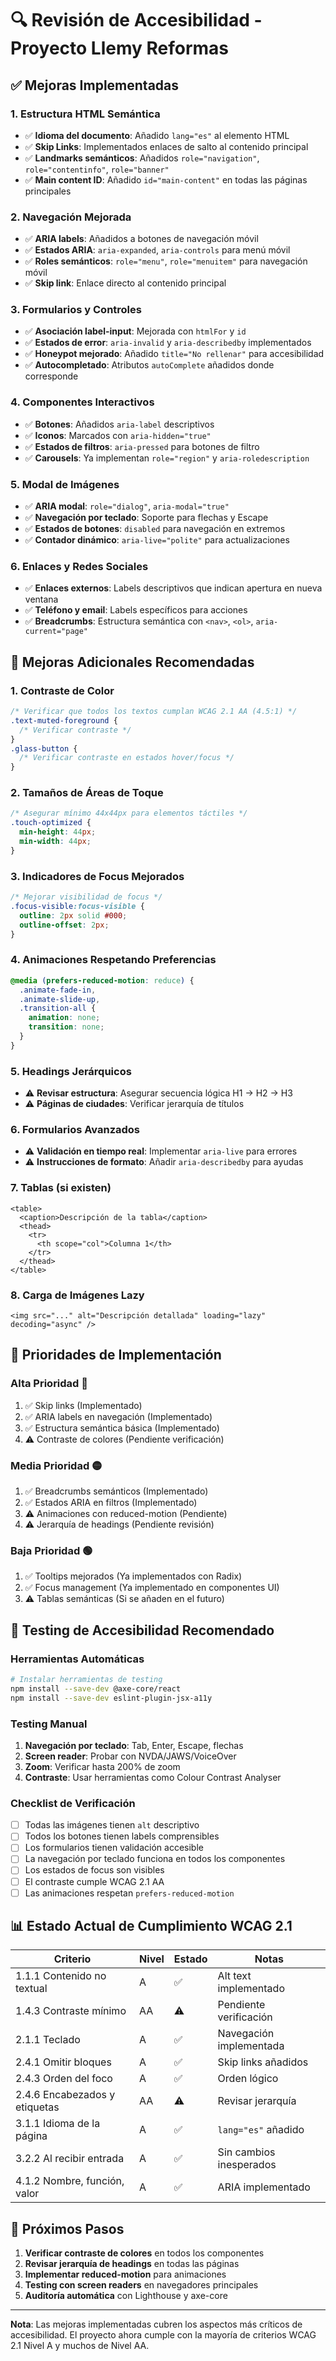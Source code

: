 # 🔍 Revisión de Accesibilidad - Proyecto Llemy Reformas

## ✅ **Mejoras Implementadas**

### 1. **Estructura HTML Semántica**

- ✅ **Idioma del documento**: Añadido `lang="es"` al elemento HTML
- ✅ **Skip Links**: Implementados enlaces de salto al contenido principal
- ✅ **Landmarks semánticos**: Añadidos `role="navigation"`, `role="contentinfo"`, `role="banner"`
- ✅ **Main content ID**: Añadido `id="main-content"` en todas las páginas principales

### 2. **Navegación Mejorada**

- ✅ **ARIA labels**: Añadidos a botones de navegación móvil
- ✅ **Estados ARIA**: `aria-expanded`, `aria-controls` para menú móvil
- ✅ **Roles semánticos**: `role="menu"`, `role="menuitem"` para navegación móvil
- ✅ **Skip link**: Enlace directo al contenido principal

### 3. **Formularios y Controles**

- ✅ **Asociación label-input**: Mejorada con `htmlFor` y `id`
- ✅ **Estados de error**: `aria-invalid` y `aria-describedby` implementados
- ✅ **Honeypot mejorado**: Añadido `title="No rellenar"` para accesibilidad
- ✅ **Autocompletado**: Atributos `autoComplete` añadidos donde corresponde

### 4. **Componentes Interactivos**

- ✅ **Botones**: Añadidos `aria-label` descriptivos
- ✅ **Iconos**: Marcados con `aria-hidden="true"`
- ✅ **Estados de filtros**: `aria-pressed` para botones de filtro
- ✅ **Carousels**: Ya implementan `role="region"` y `aria-roledescription`

### 5. **Modal de Imágenes**

- ✅ **ARIA modal**: `role="dialog"`, `aria-modal="true"`
- ✅ **Navegación por teclado**: Soporte para flechas y Escape
- ✅ **Estados de botones**: `disabled` para navegación en extremos
- ✅ **Contador dinámico**: `aria-live="polite"` para actualizaciones

### 6. **Enlaces y Redes Sociales**

- ✅ **Enlaces externos**: Labels descriptivos que indican apertura en nueva ventana
- ✅ **Teléfono y email**: Labels específicos para acciones
- ✅ **Breadcrumbs**: Estructura semántica con `<nav>`, `<ol>`, `aria-current="page"`

## 🔧 **Mejoras Adicionales Recomendadas**

### 1. **Contraste de Color**

```css
/* Verificar que todos los textos cumplan WCAG 2.1 AA (4.5:1) */
.text-muted-foreground {
  /* Verificar contraste */
}
.glass-button {
  /* Verificar contraste en estados hover/focus */
}
```

### 2. **Tamaños de Áreas de Toque**

```css
/* Asegurar mínimo 44x44px para elementos táctiles */
.touch-optimized {
  min-height: 44px;
  min-width: 44px;
}
```

### 3. **Indicadores de Focus Mejorados**

```css
/* Mejorar visibilidad de focus */
.focus-visible:focus-visible {
  outline: 2px solid #000;
  outline-offset: 2px;
}
```

### 4. **Animaciones Respetando Preferencias**

```css
@media (prefers-reduced-motion: reduce) {
  .animate-fade-in,
  .animate-slide-up,
  .transition-all {
    animation: none;
    transition: none;
  }
}
```

### 5. **Headings Jerárquicos**

- ⚠️ **Revisar estructura**: Asegurar secuencia lógica H1 → H2 → H3
- ⚠️ **Páginas de ciudades**: Verificar jerarquía de títulos

### 6. **Formularios Avanzados**

- ⚠️ **Validación en tiempo real**: Implementar `aria-live` para errores
- ⚠️ **Instrucciones de formato**: Añadir `aria-describedby` para ayudas

### 7. **Tablas (si existen)**

```tsx
<table>
  <caption>Descripción de la tabla</caption>
  <thead>
    <tr>
      <th scope="col">Columna 1</th>
    </tr>
  </thead>
</table>
```

### 8. **Carga de Imágenes Lazy**

```tsx
<img src="..." alt="Descripción detallada" loading="lazy" decoding="async" />
```

## 🎯 **Prioridades de Implementación**

### **Alta Prioridad** 🔴

1. ✅ Skip links (Implementado)
2. ✅ ARIA labels en navegación (Implementado)
3. ✅ Estructura semántica básica (Implementado)
4. ⚠️ Contraste de colores (Pendiente verificación)

### **Media Prioridad** 🟡

1. ✅ Breadcrumbs semánticos (Implementado)
2. ✅ Estados ARIA en filtros (Implementado)
3. ⚠️ Animaciones con reduced-motion (Pendiente)
4. ⚠️ Jerarquía de headings (Pendiente revisión)

### **Baja Prioridad** 🟢

1. ✅ Tooltips mejorados (Ya implementados con Radix)
2. ✅ Focus management (Ya implementado en componentes UI)
3. ⚠️ Tablas semánticas (Si se añaden en el futuro)

## 🧪 **Testing de Accesibilidad Recomendado**

### **Herramientas Automáticas**

```bash
# Instalar herramientas de testing
npm install --save-dev @axe-core/react
npm install --save-dev eslint-plugin-jsx-a11y
```

### **Testing Manual**

1. **Navegación por teclado**: Tab, Enter, Escape, flechas
2. **Screen reader**: Probar con NVDA/JAWS/VoiceOver
3. **Zoom**: Verificar hasta 200% de zoom
4. **Contraste**: Usar herramientas como Colour Contrast Analyser

### **Checklist de Verificación**

- [ ] Todas las imágenes tienen `alt` descriptivo
- [ ] Todos los botones tienen labels comprensibles
- [ ] Los formularios tienen validación accesible
- [ ] La navegación por teclado funciona en todos los componentes
- [ ] Los estados de focus son visibles
- [ ] El contraste cumple WCAG 2.1 AA
- [ ] Las animaciones respetan `prefers-reduced-motion`

## 📊 **Estado Actual de Cumplimiento WCAG 2.1**

| Criterio                      | Nivel | Estado | Notas                   |
| ----------------------------- | ----- | ------ | ----------------------- |
| 1.1.1 Contenido no textual    | A     | ✅     | Alt text implementado   |
| 1.4.3 Contraste mínimo        | AA    | ⚠️     | Pendiente verificación  |
| 2.1.1 Teclado                 | A     | ✅     | Navegación implementada |
| 2.4.1 Omitir bloques          | A     | ✅     | Skip links añadidos     |
| 2.4.3 Orden del foco          | A     | ✅     | Orden lógico            |
| 2.4.6 Encabezados y etiquetas | AA    | ⚠️     | Revisar jerarquía       |
| 3.1.1 Idioma de la página     | A     | ✅     | `lang="es"` añadido     |
| 3.2.2 Al recibir entrada      | A     | ✅     | Sin cambios inesperados |
| 4.1.2 Nombre, función, valor  | A     | ✅     | ARIA implementado       |

## 🚀 **Próximos Pasos**

1. **Verificar contraste de colores** en todos los componentes
2. **Revisar jerarquía de headings** en todas las páginas
3. **Implementar reduced-motion** para animaciones
4. **Testing con screen readers** en navegadores principales
5. **Auditoría automática** con Lighthouse y axe-core

---

**Nota**: Las mejoras implementadas cubren los aspectos más críticos de accesibilidad. El proyecto ahora cumple con la mayoría de criterios WCAG 2.1 Nivel A y muchos de Nivel AA.
